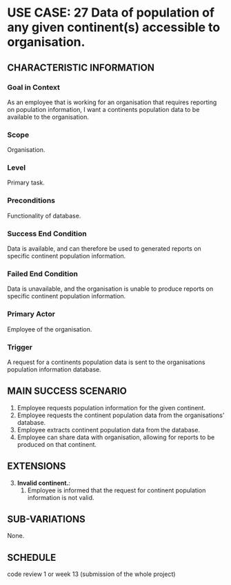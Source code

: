 # USE CASE: 27 Data of population of any given continent(s) accessible to organisation.

## CHARACTERISTIC INFORMATION

### Goal in Context

As an employee that is working for an organisation that requires reporting on population information, I want a continents population data to be available to the organisation.

### Scope

Organisation.

### Level

Primary task.

### Preconditions

Functionality of database.

### Success End Condition

Data is available, and can therefore be used to generated reports on specific continent population information.

### Failed End Condition

Data is unavailable, and the organisation is unable to produce reports on specific continent population information.

### Primary Actor

Employee of the organisation.

### Trigger

A request for a continents population data is sent to the organisations population information database.

## MAIN SUCCESS SCENARIO

1. Employee requests population information for the given continent.
2. Employee requests the continent population data from the organisations' database.
3. Employee extracts continent population data from the database.
4. Employee can share data with organisation, allowing for reports to be produced on that continent.

## EXTENSIONS

3. **Invalid continent.**:
    1. Employee is informed that the request for continent population information is not valid.

## SUB-VARIATIONS

None.

## SCHEDULE

code review 1 or week 13 (submission of the whole project)